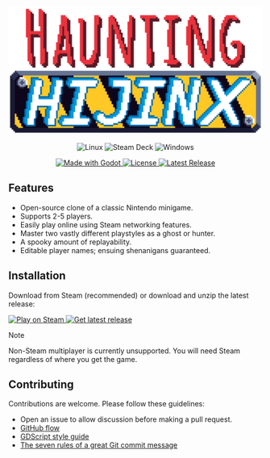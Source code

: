 <p align="center">
  <img src="assets/logo.svg" width="640">
</p>

<p align="center">
  <img alt="Linux" src="https://img.shields.io/badge/Linux-fcc624?style=for-the-badge&logo=linux&logoColor=333333">
  <img alt="Steam Deck" src="https://img.shields.io/badge/Steam_Deck-1a9fff?style=for-the-badge&logo=steamdeck&logoColor=ffffff">
  <img alt="Windows" src="https://img.shields.io/badge/Windows-007acf?style=for-the-badge">
</p>

<p align="center">
  <a href="https://godotengine.org" target="_blank">
    <img alt="Made with Godot" src="https://img.shields.io/badge/Godot-478cbf?logo=godotengine&logoColor=ffffff&style=flat-square">
  </a>
  <a href="LICENSE">
    <img alt="License" src="https://img.shields.io/github/license/zibetnu/haunting-hijinx?style=flat-square">
  </a>
  <a href="https://github.com/zibetnu/haunting-hijinx/releases">
    <img alt="Latest Release" src="https://img.shields.io/github/v/release/zibetnu/haunting-hijinx?include_prereleases&style=flat-square">
  </a>
</p>

## Features

- Open-source clone of a classic Nintendo minigame.
- Supports 2-5 players.
- Easily play online using Steam networking features.
- Master two vastly different playstyles as a ghost or hunter.
- A spooky amount of replayability.
- Editable player names; ensuing shenanigans guaranteed.

## Installation

Download from Steam (recommended) or download and unzip the latest release:

<p>
  <a href="https://store.steampowered.com/app/2499500/Haunting_Hijinx/" target="_blank">
    <img alt="Play on Steam" src="https://img.shields.io/badge/Play_on_Steam-6ba21f?logo=steam&logoColor=ffffff&style=for-the-badge">
  </a>
  <a href="https://github.com/zibetnu/haunting-hijinx/releases/latest" target="_blank">
    <img alt="Get latest release" src="https://img.shields.io/badge/Get_latest_release-6ba21f?logo=github&logoColor=ffffff&style=for-the-badge">
  </a>
</p>

> [!NOTE]
> Non-Steam multiplayer is currently unsupported. You will need Steam regardless of where you get the game.

## Contributing

Contributions are welcome. Please follow these guidelines:

- Open an issue to allow discussion before making a pull request.
- [GitHub flow](https://docs.github.com/en/get-started/using-github/github-flow)
- [GDScript style guide](https://docs.godotengine.org/en/stable/tutorials/scripting/gdscript/gdscript_styleguide.html)
- [The seven rules of a great Git commit message](https://cbea.ms/git-commit/)